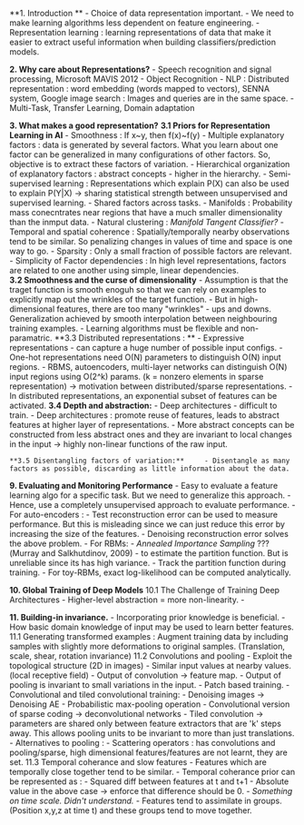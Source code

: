 **1. Introduction **
	- Choice of data representation important.
	- We need to make learning algorithms less dependent on feature engineering.
	- Representation learning : learning representations of data that make it easier to extract useful information when building classifiers/prediction models.

**2. Why care about Representations?**
	- Speech recognition and signal processing, Microsoft MAVIS 2012
	- Object Recognition
	- NLP : Distributed representation : word embedding (words mapped to vectors), SENNA system, Google image search : Images and queries are in the same space.
	- Multi-Task, Transfer Learning, Domain adaptation 
	
**3. What makes a good representation?**
	**3.1 Priors for Representation Learning in AI**
		- Smoothness : If x~y, then f(x)~f(y)
		- Multiple explanatory factors : data is generated by several factors. What you learn about one factor can be generalized in many configurations of other factors. So, objective is to extract these factors of variation.
		- Hierarchical organization of explanatory factors : abstract concepts - higher in the hierarchy.
		- Semi-supervised learning : Representations which explain P(X) can also be used to explain P(Y|X) -> sharing statistical strength between unsupervised and supervised learning.
		- Shared factors across tasks.
		- Manifolds : Probability mass conecntrates near regions that have a much smaller dimensionality than the inmput data.
		- Natural clustering : *Manifold Tangent Classifier?*		- Temporal and spatial coherence : Spatially/temporally nearby observations tend to be similar. So penalizing changes in values of time and space is one way to go.
		- Sparsity : Only a small fraction of possible factors are relevant. 
		- Simplicity of Factor dependencies : In high level representations, factors are related to one another using simple, linear dependencies.	
	**3.2 Smoothness and the curse of dimensionality**
		- Assumption is that the traget function is smooth enoguh so that we can rely on examples to explicitly map out the wrinkles of the target function.
		- But in high-dimensional features, there are too many "wrinkles" - ups and downs. Generalization achieved by smooth interpolation between neighbouring training examples.
		- Learning algorithms must be flexible and non-paramatric. 
     **3.3 Distributed representations : **
		- Expressive representations - can capture a huge number of possible input configs.
		- One-hot representations need O(N) parameters to distinguish O(N) input regions.
		- RBMS, autoencoders, multi-layer networks can distinguish O(N) input regions using O(2^k) params. (k = nonzero elements in sparse representation) -> motivation between distributed/sparse representations.
		- In distributed representations, an exponential subset of features can be activated.
	**3.4 Depth and abstraction:**
		- Deep architectures - difficult to train.
		- Deep architectures : promote reuse of features, leads to abstract features at higher layer of representations.
		- More abstract concepts can be constructed from less abstract ones and they are invariant to local changes in the input -> highly non-linear functions of the raw input.
		
	**3.5 Disentangling factors of variation:**		- Disentangle as many factors as possible, discarding as little information about the data.
	
	
**9. Evaluating and Monitoring Performance**
	- Easy to evaluate a feature learning algo for a specific task. But we need to generalize this approach.
	- Hence, use a completely unsupervised approach to evaluate performance.
	- For auto-encoders :
		- Test reconstruction error can be used to measure performance. But this is misleading since we can just reduce this error by increasing the size of the features.
		- Denoising reconstruction error solves the above problem. 
	- For RBMs:
		- *Annealed Importance Sampling* ???(Murray and Salkhutdinov, 2009) - to estimate the partition function. But is unreliable since its has high variance.
		- Track the partition function during training.
		- For toy-RBMs, exact log-likelihood can be computed analytically.

**10. Global Training of Deep Models**
	10.1 The Challenge of Training Deep Architectures
		- Higher-level abstraction = more non-linearity.
		- 
		
**11. Building-in invariance.**
	- Incorporating prior knowledge is beneficial.
	- How basic domain knowledge of input may be used to learn better features.
	11.1 Generating transformed examples : Augment training data by including samples with slightly more deformations to original samples. (Translation, scale, shear, rotation invariance)
	11.2 Convolutions and pooling
		- Exploit the topological structure (2D in images)
		- Similar input values at nearby values. (local receptive field)
		- Output of convolution -> feature map. 
		- Output of pooling is invariant to small variations in the input.
		- Patch based training. 
		- Convolutional and tiled convolutional training:
			- Denoising images -> Denoising AE
			- Probabilistic max-pooling operation
			- Convolutional version of sparse coding -> deconvolutional networks
			- Tiled convolution -> parameters are shared only between feature extractors that are 'k' steps away. This allows pooling units to be invariant to more than just translations.
		- Alternatives to pooling :
			- Scattering operators : has convolutions and pooling/sparse, high dimensional features/features are not learnt, they are set. 
	11.3 Temporal coherance and slow features
		- Features which are temporally close together tend to be similar.
		- Temporal coherance prior can be represented as :
			- Squared diff between features at t and t+1
			- Absolute value in the above case -> enforce that difference should be 0.
			- *Something on time scale. Didn't understand.*
			- Features tend to assimilate in groups. (Position x,y,z at time t) and these groups tend to move together.
			